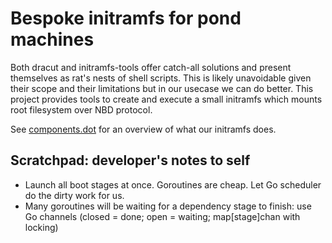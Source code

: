 # Bespoke initramfs for pond machines

Both dracut and initramfs-tools offer catch-all solutions and present
themselves as rat's nests of shell scripts. This is likely unavoidable given
their scope and their limitations but in our usecase we can do better. This
project provides tools to create and execute a small initramfs which mounts
root filesystem over NBD protocol.

See [components.dot](components.dot) for an overview of what our initramfs does.

## Scratchpad: developer's notes to self

- Launch all boot stages at once. Goroutines are cheap. Let Go scheduler do
  the dirty work for us.
- Many goroutines will be waiting for a dependency stage to finish: use Go
  channels (closed = done; open = waiting; map[stage]chan with locking)
